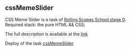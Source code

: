 ## cssMemeSlider
CSS Meme Slider is a task of [Rolling Scopes School stage 0](https://rs.school/js-stage0/).   
Required stack: the pure HTML && CSS;

The full description is available at the [link](https://github.com/rolling-scopes-school/tasks/blob/master/tasks/css-meme-slider/README.md)

Deploy of the task [cssMemeSlider](https://dmitriy-frostoff.github.io/cssMemeSlider/cssMemeSlider/index.html)